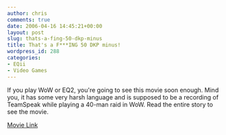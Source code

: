 ```yaml
---
author: chris
comments: true
date: 2006-04-16 14:45:21+00:00
layout: post
slug: thats-a-fing-50-dkp-minus
title: That's a F***ING 50 DKP minus!
wordpress_id: 288
categories:
- EQii
- Video Games
---
```


If you play WoW or EQ2, you're going to see this movie soon enough. Mind you, it has some very harsh language and is supposed to be a recording of TeamSpeak while playing a 40-man raid in WoW. Read the entire story to see the movie.

[Movie Link](http://home.comcast.net/~trailer68/onyxiawipe.swf)
